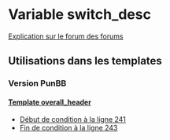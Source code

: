 # Variable switch_desc
[Explication sur le forum des forums](http://forum.forumactif.com/t294113-listing-des-variables#switch_desc)
## Utilisations dans les templates
### Version PunBB
#### [Template overall_header](punbb/overall_header.md)
* [Début de condition à la ligne 241](../punbb/overall_header.tpl#L241)
* [Fin de condition à la ligne 243](../punbb/overall_header.tpl#L243)